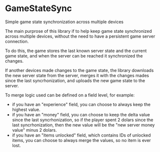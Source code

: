 GameStateSync
=============

Simple game state synchronization across multiple devices

The main purprose of this library if to help keep game state synchronized across multiple devices, without the need to have a persistent game server connection.

To do this, the game stores the last known server state and the current game state, and when the server can be reached it synchronized the changes.

If another devices made changes to the game state, the library downloads the new server state from the server, merges it with the changes mades since the last syncrhonization, and uploads the new game state to the server.

To merge logic used can be defined on a field level, for example:
- if you have an "experience" field, you can choose to always keep the highest value.
- if you have an "money" field, you can choose to keep the delta value since the last syncrhonization, so if the player spent 2 dolars since the last syncrhonization, then the new value will be the "new server money value" minus 2 dolars.
- if you have an "items unlocked" field, which contains IDs of unlocked items, you can choose to always merge the values, so no item is ever lost.

